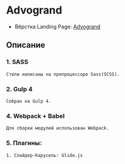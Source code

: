 # Advogrand
- Вёрстка Landing Page: [Advogrand](https://dmitriywolf.github.io/works/advogrand/)

## Описание

### 1. SASS
	Стили написаны на препроцессоре Sass(SCSS).

### 2. Gulp 4
	Собран на Gulp 4.

### 4. Webpack + Babel
	Для сборки модулей использован Webpack.

### 5. Плагины:
	
	1. Слайдер-Карусель: Glide.js
